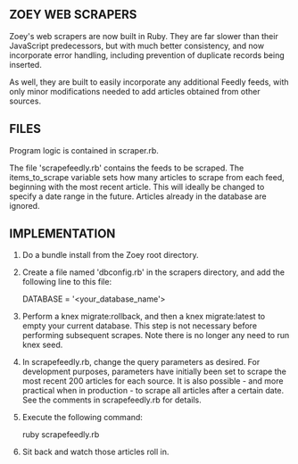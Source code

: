 
ZOEY WEB SCRAPERS
-----------------

Zoey's web scrapers are now built in Ruby. They are far slower than their
JavaScript predecessors, but with much better consistency, and now incorporate
error handling, including prevention of duplicate records being inserted.

As well, they are built to easily incorporate any additional
Feedly feeds, with only minor modifications needed to add articles obtained from
other sources.


FILES
-----

Program logic is contained in scraper.rb.

The file 'scrapefeedly.rb' contains the feeds to be scraped. The items_to_scrape
variable sets how many articles to scrape from each feed, beginning with the
most recent article. This will ideally be changed to specify a date range in the
future. Articles already in the database are ignored.


IMPLEMENTATION
--------------

1) Do a bundle install from the Zoey root directory.

2) Create a file named 'dbconfig.rb' in the scrapers directory, and add
   the following line to this file:

      DATABASE = '<your_database_name'>

3) Perform a knex migrate:rollback, and then a knex migrate:latest to empty your
   current database. This step is not necessary before performing subsequent
   scrapes. Note there is no longer any need to run knex seed.

4) In scrapefeedly.rb, change the query parameters as desired. For development
   purposes, parameters have initially been set to scrape the most recent 200
   articles for each source. It is also possible - and more practical when in
   production - to scrape all articles after a certain date. See the comments in
   scrapefeedly.rb for details.

5) Execute the following command:

      ruby scrapefeedly.rb

6) Sit back and watch those articles roll in.
